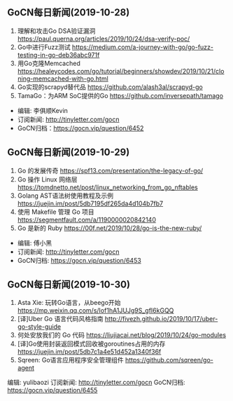 ## GoCN每日新闻(2019-10-28)

1. 理解和攻击Go DSA验证漏洞 https://paul.querna.org/articles/2019/10/24/dsa-verify-poc/
2. Go中进行Fuzz测试 https://medium.com/a-journey-with-go/go-fuzz-testing-in-go-deb36abc971f
3. 用Go克隆Memcached https://healeycodes.com/go/tutorial/beginners/showdev/2019/10/21/cloning-memcached-with-go.html
4. Go实现的scrapyd替代品 https://github.com/alash3al/scrapyd-go
5. TamaGo：为ARM SoC提供的Go https://github.com/inversepath/tamago

* 编辑: 李俱顺Kevin
* 订阅新闻: http://tinyletter.com/gocn
* GoCN归档：https://gocn.vip/question/6452

## GoCN每日新闻(2019-10-29)

1. Go 的发展传奇 https://spf13.com/presentation/the-legacy-of-go/
2. Go 操作 Linux 网络层 https://tomdnetto.net/post/linux_networking_from_go_nftables
3. Golang AST语法树使用教程及示例 https://juejin.im/post/5db7195df265da4d104b7fb7
4. 使用 Makefile 管理 Go 项目 https://segmentfault.com/a/1190000020842140
5. Go 是新的 Ruby https://00f.net/2019/10/28/go-is-the-new-ruby/

* 编辑: 傅小黑
* 订阅新闻: http://tinyletter.com/gocn
* GoCN归档: https://gocn.vip/question/6453

## GoCN每日新闻(2019-10-30)

1. Asta Xie: 玩转Go语言，从beego开始 https://mp.weixin.qq.com/s/Iof1hA1JUJg9S_gfI6kGQQ
2. [译]Uber Go 语言代码风格指南 http://fivezh.github.io/2019/10/17/uber-go-style-guide
3. 何处安放我们的 Go 代码 https://liujiacai.net/blog/2019/10/24/go-modules
4. [译]Go使用封装返回模式回收被goroutines占用的内存 https://juejin.im/post/5db7c1a4e51d452a1340f36f
5. Sqreen: Go语言应用程序安全管理组件 https://github.com/sqreen/go-agent

编辑: yulibaozi 
订阅新闻: http://tinyletter.com/gocn
GoCN归档: https://gocn.vip/question/6455